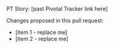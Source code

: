 PT Story: [past Pivotal Tracker link here]

Changes proposed in this pull request:

* [item 1 - replace me]
* [item 2 - replace me]
